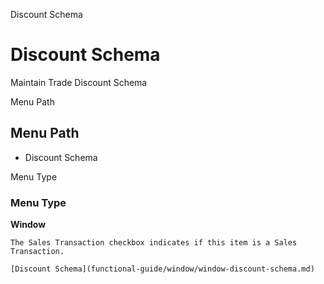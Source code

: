 
Discount Schema
# Discount Schema


Maintain Trade Discount Schema

Menu Path
## Menu Path



- Discount Schema

Menu Type
### Menu Type

**Window**

```
The Sales Transaction checkbox indicates if this item is a Sales Transaction.
```

```
[Discount Schema](functional-guide/window/window-discount-schema.md)
```